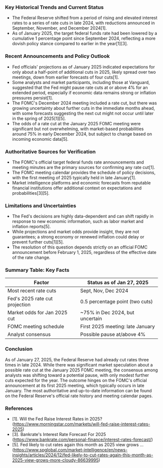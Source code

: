 ### Key Historical Trends and Current Status

- The Federal Reserve shifted from a period of rising and elevated interest rates to a series of rate cuts in late 2024, with reductions announced in September, November, and December 2024[1].
- As of January 2025, the target federal funds rate had been lowered by a cumulative 1 percentage point since September 2024, reflecting a more dovish policy stance compared to earlier in the year[1][3].

### Recent Announcements and Policy Outlook

- Fed officials' projections as of January 2025 indicated expectations for only about a half-point of additional cuts in 2025, likely spread over two meetings, down from earlier forecasts of four cuts[1].
- Some analysts and market participants, including those at Vanguard, suggested that the Fed might pause rate cuts at or above 4% for an extended period, especially if economic data remains strong or inflation pressures persist[1].
- The FOMC's December 2024 meeting included a rate cut, but there was growing uncertainty about further cuts in the immediate months ahead, with some forecasts suggesting the next cut might not occur until later in the spring of 2025[1][5].
- The odds of a rate cut at the January 2025 FOMC meeting were significant but not overwhelming, with market-based probabilities around 75% in early December 2024, but subject to change based on incoming economic data[5].

### Authoritative Sources for Verification

- The FOMC's official target federal funds rate announcements and meeting minutes are the primary sources for confirming any rate cut[1].
- The FOMC meeting calendar provides the schedule of policy decisions, with the first meeting of 2025 typically held in late January[1].
- Market intelligence platforms and economic forecasts from reputable financial institutions offer additional context on expectations and probabilities[3][5].

### Limitations and Uncertainties

- The Fed's decisions are highly data-dependent and can shift rapidly in response to new economic information, such as labor market and inflation reports[5].
- While projections and market odds provide insight, they are not guarantees; a strong economy or renewed inflation could delay or prevent further cuts[1][5].
- The resolution of this question depends strictly on an official FOMC announcement before February 1, 2025, regardless of the effective date of the rate change.

### Summary Table: Key Facts

| Factor                        | Status as of Jan 27, 2025                |
|-------------------------------|------------------------------------------|
| Most recent rate cuts         | Sept, Nov, Dec 2024                      |
| Fed's 2025 rate cut projection| 0.5 percentage point (two cuts)          |
| Market odds for Jan 2025 cut  | ~75% in Dec 2024, but uncertain          |
| FOMC meeting schedule         | First 2025 meeting: late January         |
| Analyst consensus             | Possible pause at/above 4%               |

### Conclusion

As of January 27, 2025, the Federal Reserve had already cut rates three times in late 2024. While there was significant market speculation about a possible rate cut at the January 2025 FOMC meeting, the consensus among analysts was shifting toward a potential pause, with only modest further cuts expected for the year. The outcome hinges on the FOMC's official announcement at its first 2025 meeting, which typically occurs in late January. The most authoritative and up-to-date information can be found on the Federal Reserve's official rate history and meeting calendar pages.

### References

- [1]. Will the Fed Raise Interest Rates in 2025? (https://www.morningstar.com/markets/will-fed-raise-interest-rates-2025)
- [3]. Bankrate's Interest Rate Forecast For 2025 (https://www.bankrate.com/personal-finance/interest-rates-forecast/)
- [5]. Fed likely to cut rates again this month as 2025 view grows ... (https://www.spglobal.com/market-intelligence/en/news-insights/articles/2024/12/fed-likely-to-cut-rates-again-this-month-as-2025-view-grows-more-cloudy-86639995)
